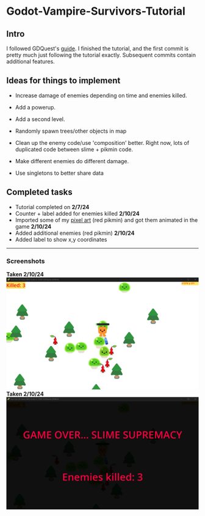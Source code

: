 #  Godot-Vampire-Survivors-Tutorial

## Intro
I followed GDQuest's [guide](https://www.youtube.com/watch?v=GwCiGixlqiU).
I finished the tutorial, and the first commit is pretty much just following the tutorial exactly. Subsequent commits contain additional features.


## Ideas for things to implement
* Increase damage of enemies depending on time and enemies killed.

* Add a powerup.
* Add a second level.
* Randomly spawn trees/other objects in map
* Clean up the enemy code/use 'composition' better. Right now, lots of duplicated code between slime + pikmin code.
* Make different enemies do different damage.
* Use singletons to better share data

## Completed tasks
* Tutorial completed on **2/7/24**
* Counter + label added for enemies killed **2/10/24**
* Imported some of my [pixel art](https://github.com/kwilson33/Pixel-Art) (red pikmin) and got them animated in the game **2/10/24**
* Added additional enemies (red pikmin) **2/10/24**
* Added label to show x,y coordinates

---

### Screenshots
**Taken 2/10/24**
![Gameplay](screenshots/gameplay-screenshot.png) 
**Taken 2/10/24**
![Gameover](screenshots/gameover-screenshot.png) 
